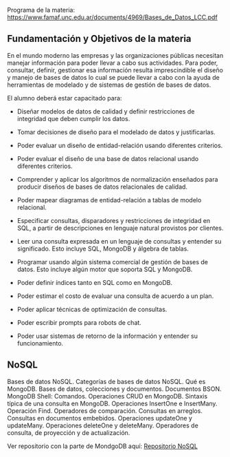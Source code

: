 Programa de la materia: https://www.famaf.unc.edu.ar/documents/4969/Bases_de_Datos_LCC.pdf

## Fundamentación y Objetivos de la materia
En el mundo moderno las empresas y las organizaciones públicas necesitan manejar información
para poder llevar a cabo sus actividades. Para poder, consultar, definir, gestionar esa información
resulta imprescindible el diseño y manejo de bases de datos lo cual se puede llevar a cabo con la
ayuda de herramientas de modelado y de sistemas de gestión de bases de datos.

El alumno deberá estar capacitado para:

* Diseñar modelos de datos de calidad y definir restricciones de integridad
que deben cumplir los datos.

* Tomar decisiones de diseño para el modelado de datos y justificarlas.
* Poder evaluar un diseño de entidad-relación usando diferentes criterios.
* Poder evaluar el diseño de una base de datos relacional usando diferentes
criterios.
* Comprender y aplicar los algoritmos de normalización enseñados para producir diseños de bases
de datos relacionales de calidad.
* Poder mapear diagramas de entidad-relación a tablas de modelo relacional.
* Especificar consultas, disparadores y restricciones de integridad en
SQL, a partir de descripciones en lenguaje natural provistos por clientes.
* Leer una consulta expresada en un lenguaje de consultas y entender su
significado. Esto incluye SQL, MongoDB y álgebra de tablas.
* Programar usando algún sistema comercial de gestión de bases de datos. Esto incluye algún
motor que soporta SQL y MongoDB.
* Poder definir índices tanto en SQL como en MongoDB.
* Poder estimar el costo de evaluar una consulta de acuerdo a un plan.
* Poder aplicar técnicas de optimización de consultas.
* Poder escribir prompts para robots de chat.
* Poder usar sistemas de retorno de la información y entender su funcionamiento.

## NoSQL
Bases de datos NoSQL. Categorías de bases de datos NoSQL. Qué es MongoDB. Bases de
datos, colecciones y documentos. Documentos BSON. MongoDB Shell: Comandos. Operaciones
CRUD en MongoDB. Sintaxis típica de una consulta en MongoDB. Operaciones InsertOne e
InsertMany. Operación Find. Operadores de comparación. Consultas en arreglos. Consultas en
documentos embebidos. Operaciones updateOne y updateMany. Operaciones deleteOne y
deleteMany. Operadores de consulta, de proyección y de actualización.


Ver repositorio con la parte de MondgoDB aquí: [Repositorio NoSQL](https://github.com/Conyweasley/SQL)

